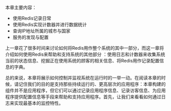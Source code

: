 本章主要内容：

* 使用Redis记录日常
* 使用Redis实现计数器并进行数据统计
* 查询IP地址所属的城市与国家
* 服务的发现与配置

上一章花了很多时间来讨论如何将Redis用作整个系统的其中一部分，而这一章将介绍如何使用Redis来帮助和支持系统的其他部分 ：使用日志和计数器来收集系统当前的状态信息、挖掘正在使用系统的顾客的相关信息、将Redis用作记录配置信息的字典。

总的来说，本章将展示如何控制并监视系统在运行时的一举一动。在阅读本章的时候，请记住我们的目的是支持那些持续运行的、更高层次的应用程序：本章构建的组件并不是应用程序，但它们可以通过记录应用程序信息、记录访客信息、为应用程序提供配置信息等手段来帮助和支持应用程序。首先，让我们来看看如何通过日志来实现最基本的监控特性。



